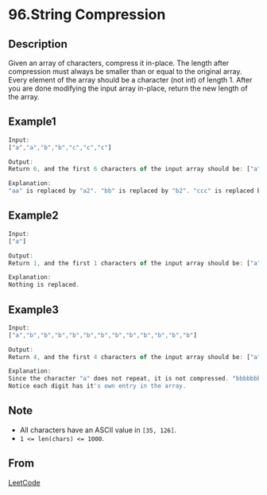 # 96.String Compression

## Description

Given an array of characters, compress it in-place.
The length after compression must always be smaller than or equal to the original array.
Every element of the array should be a character (not int) of length 1.
After you are done modifying the input array in-place, return the new length of the array.

## Example1

```javascript
Input:
["a","a","b","b","c","c","c"]

Output:
Return 6, and the first 6 characters of the input array should be: ["a","2","b","2","c","3"]

Explanation:
"aa" is replaced by "a2". "bb" is replaced by "b2". "ccc" is replaced by "c3".
```

## Example2

```javascript
Input:
["a"]

Output:
Return 1, and the first 1 characters of the input array should be: ["a"]

Explanation:
Nothing is replaced.
```

## Example3

```javascript
Input:
["a","b","b","b","b","b","b","b","b","b","b","b","b"]

Output:
Return 4, and the first 4 characters of the input array should be: ["a","b","1","2"].

Explanation:
Since the character "a" does not repeat, it is not compressed. "bbbbbbbbbbbb" is replaced by "b12".
Notice each digit has it's own entry in the array.
```

## Note

* All characters have an ASCII value in `[35, 126]`.
* `1 <= len(chars) <= 1000`.

## From

[LeetCode](https://leetcode.com/problems/string-compression)
